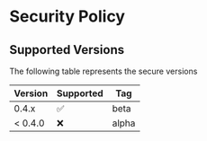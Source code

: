 # Security Policy

## Supported Versions

The following table represents the secure versions

| Version | Supported          | Tag   |
| ------- | ------------------ |-------|
| 0.4.x   | :white_check_mark: | beta  |
| < 0.4.0 | :x:                | alpha |
